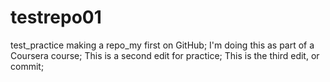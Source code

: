 # testrepo01
test_practice making a repo_my first on GitHub;
I'm doing this as part of a Coursera course;
This is a second edit for practice;
This is the third edit, or commit;


